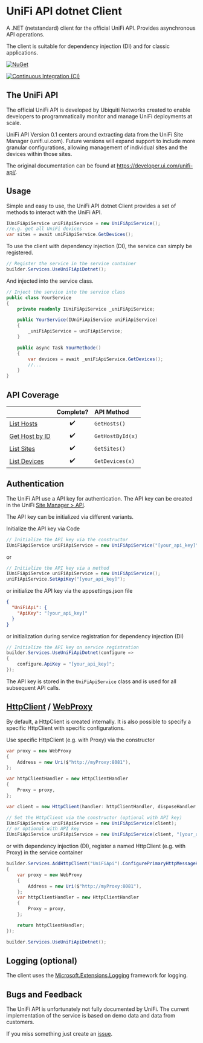 UniFi API dotnet Client
=======================

A .NET (netstandard) client for the official UniFi API.  Provides asynchronous API operations.

The client is suitable for dependency injection (DI) and for classic applications.

[![NuGet](https://img.shields.io/nuget/v/UniFiApiDotnet.svg)](https://www.nuget.org/packages/UniFiApiDotnet/)

[![Continuous Integration (CI)](https://github.com/christophbrunner/unifi-api-dotnet/actions/workflows/ci.yml/badge.svg)](https://github.com/christophbrunner/unifi-api-dotnet/actions/workflows/ci.yml)

The UniFi API
-------------
The official UniFi API is developed by Ubiquiti Networks created to enable developers to programmatically monitor and manage UniFi deployments at scale.

UniFi API Version 0.1 centers around extracting data from the UniFi Site Manager (unifi.ui.com). Future versions will expand support to include more granular configurations, allowing management of individual sites and the devices within those sites.

The original documentation can be found at https://developer.ui.com/unifi-api/.

Usage
-----

Simple and easy to use, the UniFi API dotnet Client provides a set of methods to interact with the UniFi API.

```csharp
IUniFiApiService uniFiApiService = new UniFiApiService();
//e.g. get all UniFi devices
var sites = await uniFiApiService.GetDevices();
```

To use the client with dependency injection (DI), the service can simply be registered.

```csharp
// Register the service in the service container
builder.Services.UseUniFiApiDotnet();
```
And injected into the service class.
```csharp
// Inject the service into the service class
public class YourService
{
    private readonly IUniFiApiService _uniFiApiService;

    public YourService(IUniFiApiService uniFiApiService)
    {
        _uniFiApiService = uniFiApiService;
    }

    public async Task YourMethode()
    {
        var devices = await _uniFiApiService.GetDevices();
        //...
    }
}
```

API Coverage
------------


| |Complete?|API Method|
|:---|:---:|:---|
| [List Hosts](https://developer.ui.com/unifi-api/get__ea_hosts/) | :heavy_check_mark: | `GetHosts()` |
| [Get Host by ID](https://developer.ui.com/unifi-api/get__ea_hosts_id/) | :heavy_check_mark: | `GetHostById(x)` |
| [List Sites](https://developer.ui.com/unifi-api/get__ea_sites/) | :heavy_check_mark:  | `GetSites()`  |
| [List Devices](https://developer.ui.com/unifi-api/get__ea_devices/) | :heavy_check_mark:  | `GetDevices(x)`  |

Authentication
--------------
The UniFi API use a API key for authentication.
The API key can be created in the UniFi [Site Manager > API](https://unifi.ui.com/api).

The API key can be initialized via different variants.

Initialize the API key via Code
```csharp
// Initialize the API key via the constructor
IUniFiApiService uniFiApiService = new UniFiApiService("[your_api_key]");
```
or
```csharp
// Initialize the API key via a method
IUniFiApiService uniFiApiService = new UniFiApiService();
uniFiApiService.SetApiKey("[your_api_key]");
```
or initialize the API key via the appsettings.json file
```json
{
  "UniFiApi": {
    "ApiKey": "[your_api_key]"
  }
}
```
or initialization during service registration for dependency injection (DI)

```csharp
// Initialize the API key on service registration
builder.Services.UseUniFiApiDotnet(configure =>
{
    configure.ApiKey = "[your_api_key]";
});
```

The API key is stored in the `UniFiApiService` class and is used for all subsequent API calls.

[HttpClient](https://learn.microsoft.com/en-us/dotnet/api/system.net.http.httpclient) / [WebProxy](https://learn.microsoft.com/de-de/dotnet/api/system.net.webproxy)
--------------------------------------------------------------------------------------------------------------------------------------------------------------------

By default, a HttpClient is created internally.
It is also possible to specify a specific HttpClient with specific configurations.

Use specific HttpClient (e.g. with Proxy) via the constructor
```csharp
var proxy = new WebProxy
{
    Address = new Uri($"http://myProxy:8081"),
};

var httpClientHandler = new HttpClientHandler
{
    Proxy = proxy,
};

var client = new HttpClient(handler: httpClientHandler, disposeHandler: true);

// Set the HttpClient via the constructor (optional with API key)
IUniFiApiService uniFiApiService = new UniFiApiService(client);
// or optional with API key
IUniFiApiService uniFiApiService = new UniFiApiService(client, "[your_api_key]");
```

or with dependency injection (DI), register a named HttpClient (e.g. with Proxy) in the service container

```csharp
builder.Services.AddHttpClient("UniFiApi").ConfigurePrimaryHttpMessageHandler(() =>
{
    var proxy = new WebProxy
    {
        Address = new Uri($"http://myProxy:8081"),
    };
    var httpClientHandler = new HttpClientHandler
    {
        Proxy = proxy,
    };

    return httpClientHandler;
});

builder.Services.UseUniFiApiDotnet();
```

Logging (optional)
------------------

The client uses the [Microsoft.Extensions.Logging](https://learn.microsoft.com/en-us/dotnet/api/microsoft.extensions.logging) framework for logging.

Bugs and Feedback
-----------------
The UniFi API is unfortunately not fully documented by UniFi.
The current implementation of the service is based on demo data and data from customers. 

If you miss something just create an [issue](https://github.com/christophbrunner/unifi-api-dotnet/issues).